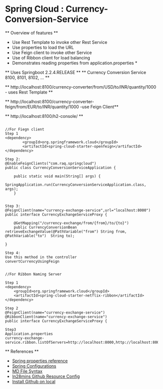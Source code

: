 # Spring Cloud : Currency-Conversion-Service
 

** Overview of features **
* Use Rest Template to invoke other Rest Service
* Use properties to load the URL
* Use Feign client to invoke other Service
* Use of Ribbon client for load balancing
* Demonstrates reading properties from application.properties *


** Uses Springboot 2.2.4.RELEASE **
** Currency Conversion Service 8100, 8101, 8102, ... **

 

**  http://localhost:8100/currency-converter/from/USD/to/INR/quantity/1000 - uses Rest Template **

**  http://localhost:8100/currency-converter-feign/from/EUR/to/INR/quantity/1000 -use Feign Client**

**  http://localhost:8100/h2-console/ **  

```

//For Fiegn client
Step 1
<dependency>
		<groupId>org.springframework.cloud</groupId>
		<artifactId>spring-cloud-starter-openfeign</artifactId>
</dependency>

Step 2:
@EnableFeignClients("com.raq.springcloud")
public class CurrencyConversionServiceApplication {

	public static void main(String[] args) {
		SpringApplication.run(CurrencyConversionServiceApplication.class, args);
	}
	
	
Step 3:
@FeignClient(name="currency-exchange-service",url="localhost:8000")
public interface CurrencyExchangeServiceProxy {

	@GetMapping("/currency-exchange/from/{from}/to/{to}")
	public CurrencyConversionBean retrieveExchangeValue(@PathVariable("from") String from, @PathVariable("to") 	String to);

}

Step 4:
Use this method in the controller
convertCurrencyUsingFeign


//For Ribbon Naming Server	

Step 1
<dependency>
	<groupId>org.springframework.cloud</groupId>
	<artifactId>spring-cloud-starter-netflix-ribbon</artifactId>
</dependency>
		
Step 2
@FeignClient(name="currency-exchange-service")
@RibbonClient(name="currency-exchange-service")
public interface CurrencyExchangeServiceProxy {

Step3
Application.properties
currency-exchange-service.ribbon.listOfServers=http://localhost:8000,http://localhost:8001

```


** References **

* [Spring properties reference](https://docs.spring.io/spring-boot/docs/current/reference/html/common-application-properties.html)
* [Spring Configurations](https://www.baeldung.com/properties-with-spring)
* [MD File Syntax](https://confluence.atlassian.com/bitbucketserver/markdown-syntax-guide-776639995.html)
* [In28mins Github Resource Config](https://github.com/in28minutes/spring-microservices/tree/master/03.microservices)
* [Install Github on local](https://git-scm.com/)
